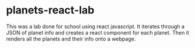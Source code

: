 # planets-react-lab

This was a lab done for school using react javascript. It iterates through a JSON of planet info and creates a react component for each planet. Then it renders all the planets and
their info onto a webpage.

